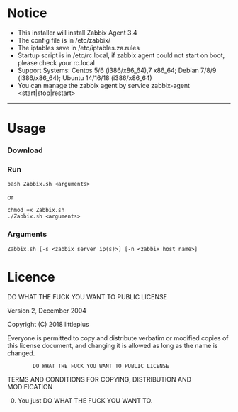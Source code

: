 # Notice

* This installer will install Zabbix Agent 3.4
* The config file is in /etc/zabbix/
* The iptables save in /etc/iptables.za.rules
* Startup script is in /etc/rc.local, if zabbix agent could not start on boot, please check your rc.local
* Support Systems: Centos 5/6 (i386/x86_64),7 x86_64;  Debian 7/8/9 (i386/x86_64); Ubuntu 14/16/18 (i386/x86_64)
* You can manage the zabbix agent by service zabbix-agent <start|stop|restart>

---

# Usage

### Download

### Run

```
bash Zabbix.sh <arguments>
```

or

```
chmod +x Zabbix.sh
./Zabbix.sh <arguments>
```

### Arguments

```
Zabbix.sh [-s <zabbix server ip(s)>] [-n <zabbix host name>]
```

# Licence

DO WHAT THE FUCK YOU WANT TO PUBLIC LICENSE 

Version 2, December 2004 

 Copyright (C) 2018 littleplus

 Everyone is permitted to copy and distribute verbatim or modified 
 copies of this license document, and changing it is allowed as long 
 as the name is changed. 

            DO WHAT THE FUCK YOU WANT TO PUBLIC LICENSE 
   TERMS AND CONDITIONS FOR COPYING, DISTRIBUTION AND MODIFICATION 

  0. You just DO WHAT THE FUCK YOU WANT TO.
